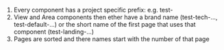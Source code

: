 1. Every component has a project specific prefix: e.g. test-
2. View and Area components then ether have a brand name (test-tech-..., test-default-...) or the short name of the first page that uses that component (test-landing-...)
3. Pages are sorted and there names start with the number of that page
